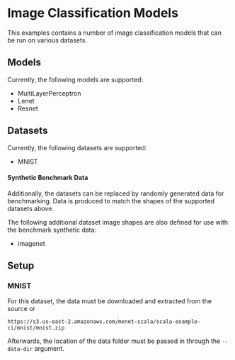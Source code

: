 <!--- Licensed to the Apache Software Foundation (ASF) under one -->
<!--- or more contributor license agreements.  See the NOTICE file -->
<!--- distributed with this work for additional information -->
<!--- regarding copyright ownership.  The ASF licenses this file -->
<!--- to you under the Apache License, Version 2.0 (the -->
<!--- "License"); you may not use this file except in compliance -->
<!--- with the License.  You may obtain a copy of the License at -->

<!---   http://www.apache.org/licenses/LICENSE-2.0 -->

<!--- Unless required by applicable law or agreed to in writing, -->
<!--- software distributed under the License is distributed on an -->
<!--- "AS IS" BASIS, WITHOUT WARRANTIES OR CONDITIONS OF ANY -->
<!--- KIND, either express or implied.  See the License for the -->
<!--- specific language governing permissions and limitations -->
<!--- under the License. -->

# Image Classification Models

This examples contains a number of image classification models that can be run on various datasets.

## Models

Currently, the following models are supported:
- MultiLayerPerceptron
- Lenet
- Resnet

## Datasets

Currently, the following datasets are supported:
- MNIST

#### Synthetic Benchmark Data

Additionally, the datasets can be replaced by randomly generated data for benchmarking.
Data is produced to match the shapes of the supported datasets above.

The following additional dataset image shapes are also defined for use with the benchmark synthetic data:
- imagenet



## Setup

### MNIST

For this dataset, the data must be downloaded and extracted from the source or 
```$xslt
https://s3.us-east-2.amazonaws.com/mxnet-scala/scala-example-ci/mnist/mnist.zip
```

Afterwards, the location of the data folder must be passed in through the `--data-dir` argument.

